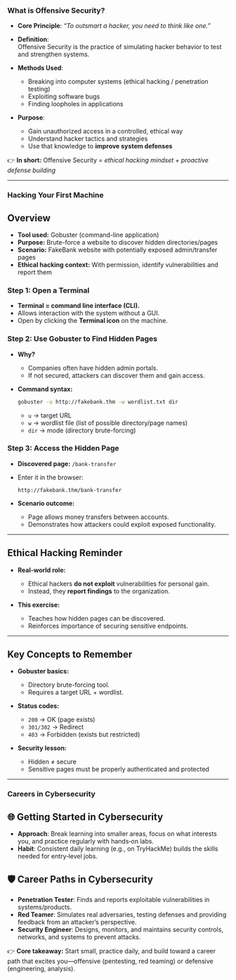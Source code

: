 ### What is Offensive Security?

- **Core Principle**: *“To outsmart a hacker, you need to think like one.”*

- **Definition**:  
  Offensive Security is the practice of simulating hacker behavior to test and strengthen systems.

- **Methods Used**:  
  - Breaking into computer systems (ethical hacking / penetration testing)  
  - Exploiting software bugs  
  - Finding loopholes in applications  

- **Purpose**:  
  - Gain unauthorized access in a controlled, ethical way  
  - Understand hacker tactics and strategies  
  - Use that knowledge to **improve system defenses**

👉 **In short:** Offensive Security = *ethical hacking mindset + proactive defense building*


---

### Hacking Your First Machine

## Overview

- **Tool used:** Gobuster (command-line application)  
- **Purpose:** Brute-force a website to discover hidden directories/pages  
- **Scenario:** FakeBank website with potentially exposed admin/transfer pages  
- **Ethical hacking context:** With permission, identify vulnerabilities and report them  

### Step 1: Open a Terminal

- **Terminal = command line interface (CLI).**  
- Allows interaction with the system without a GUI.  
- Open by clicking the **Terminal icon** on the machine.  

### Step 2: Use Gobuster to Find Hidden Pages

- **Why?**  
  - Companies often have hidden admin portals.  
  - If not secured, attackers can discover them and gain access.  

- **Command syntax:**

    ```bash
    gobuster -u http://fakebank.thm -w wordlist.txt dir
    ```

    - `u` → target URL  
    - `w` → wordlist file (list of possible directory/page names)  
    - `dir` → mode (directory brute-forcing)  

### Step 3: Access the Hidden Page

- **Discovered page:** `/bank-transfer`  
- Enter it in the browser:

    ```
    http://fakebank.thm/bank-transfer
    ```

- **Scenario outcome:**  
  - Page allows money transfers between accounts.  
  - Demonstrates how attackers could exploit exposed functionality.  

---

## Ethical Hacking Reminder

- **Real-world role:**  
  - Ethical hackers **do not exploit** vulnerabilities for personal gain.  
  - Instead, they **report findings** to the organization.  

- **This exercise:**  
  - Teaches how hidden pages can be discovered.  
  - Reinforces importance of securing sensitive endpoints.  

---

## Key Concepts to Remember

- **Gobuster basics:**  
  - Directory brute-forcing tool.  
  - Requires a target URL + wordlist.  

- **Status codes:**  
  - `200` → OK (page exists)  
  - `301/302` → Redirect  
  - `403` → Forbidden (exists but restricted)  

- **Security lesson:**  
  - Hidden ≠ secure  
  - Sensitive pages must be properly authenticated and protected  

---

### Careers in Cybersecurity

## 🌐 Getting Started in Cybersecurity

- **Approach**: Break learning into smaller areas, focus on what interests you, and practice regularly with hands‑on labs.  
- **Habit**: Consistent daily learning (e.g., on TryHackMe) builds the skills needed for entry‑level jobs.  

## 🛡️ Career Paths in Cybersecurity

- **Penetration Tester**: Finds and reports exploitable vulnerabilities in systems/products.  
- **Red Teamer**: Simulates real adversaries, testing defenses and providing feedback from an attacker’s perspective.  
- **Security Engineer**: Designs, monitors, and maintains security controls, networks, and systems to prevent attacks.  

👉 **Core takeaway:** Start small, practice daily, and build toward a career path that excites you—offensive (pentesting, red teaming) or defensive (engineering, analysis).  
